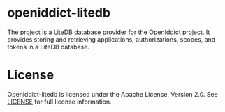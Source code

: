 openiddict-litedb
====

The project is a [LiteDB](https://www.litedb.org/) database provider for the [OpenIddict](https://documentation.openiddict.com/) project. It provides storing and retrieving applications, authorizations, scopes, and tokens in a LiteDB database.

# License

Openiddict-litedb is licensed under the Apache License, Version 2.0. See [LICENSE](LICENSE) for full license information.
